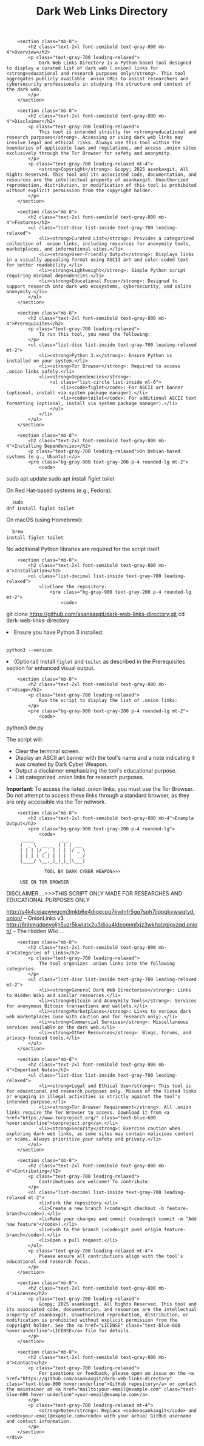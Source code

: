 <!DOCTYPE html>
<html lang="en">
<head>
    <meta charset="UTF-8">
    <meta name="viewport" content="width=device-width, initial-scale=1.0">
    <title>Dark Web Links Directory</title>
    <script src="https://cdn.tailwindcss.com"></script>
</head>
<body class="bg-gray-100 font-sans text-gray-800">
    <div class="container mx-auto p-6 max-w-4xl bg-white shadow-lg rounded-lg my-8">
        <header class="mb-8">
            <h1 class="text-4xl font-bold text-center text-gray-900">Dark Web Links Directory</h1>
        </header>

        <section class="mb-8">
            <h2 class="text-2xl font-semibold text-gray-800 mb-4">Overview</h2>
            <p class="text-gray-700 leading-relaxed">
                Dark Web Links Directory is a Python-based tool designed to display a curated list of dark web (.onion) links for <strong>educational and research purposes only</strong>. This tool aggregates publicly available .onion URLs to assist researchers and cybersecurity professionals in studying the structure and content of the dark web.
            </p>
        </section>

        <section class="mb-8">
            <h2 class="text-2xl font-semibold text-gray-800 mb-4">Disclaimer</h2>
            <p class="text-gray-700 leading-relaxed">
                This tool is intended strictly for <strong>educational and research purposes</strong>. Accessing or using dark web links may involve legal and ethical risks. Always use this tool within the boundaries of applicable laws and regulations, and access .onion sites exclusively through the Tor Browser for safety and anonymity.
            </p>
            <p class="text-gray-700 leading-relaxed mt-4">
                <strong>Copyright</strong>: &copy; 2025 asankaxgit. All Rights Reserved. This tool and its associated code, documentation, and resources are the intellectual property of asankaxgit. Unauthorized reproduction, distribution, or modification of this tool is prohibited without explicit permission from the copyright holder.
            </p>
        </section>

        <section class="mb-8">
            <h2 class="text-2xl font-semibold text-gray-800 mb-4">Features</h2>
            <ul class="list-disc list-inside text-gray-700 leading-relaxed">
                <li><strong>Curated List</strong>: Provides a categorized collection of .onion links, including resources for anonymity tools, marketplaces, and informational sites.</li>
                <li><strong>User-Friendly Output</strong>: Displays links in a visually appealing format using ASCII art and color-coded text for better readability.</li>
                <li><strong>Lightweight</strong>: Simple Python script requiring minimal dependencies.</li>
                <li><strong>Educational Focus</strong>: Designed to support research into dark web ecosystems, cybersecurity, and online anonymity.</li>
            </ul>
        </section>

        <section class="mb-8">
            <h2 class="text-2xl font-semibold text-gray-800 mb-4">Prerequisites</h2>
            <p class="text-gray-700 leading-relaxed">
                To run this tool, you need the following:
            </p>
            <ul class="list-disc list-inside text-gray-700 leading-relaxed mt-2">
                <li><strong>Python 3.x</strong>: Ensure Python is installed on your system.</li>
                <li><strong>Tor Browser</strong>: Required to access .onion links safely.</li>
                <li><strong>Dependencies</strong>:
                    <ul class="list-circle list-inside ml-6">
                        <li><code>figlet</code>: For ASCII art banner (optional, install via system package manager).</li>
                        <li><code>toilet</code>: For additional ASCII text formatting (optional, install via system package manager).</li>
                    </ul>
                </li>
            </ul>
        </section>

        <section class="mb-8">
            <h2 class="text-2xl font-semibold text-gray-800 mb-4">Installing Dependencies</h2>
            <p class="text-gray-700 leading-relaxed">On Debian-based systems (e.g., Ubuntu):</p>
            <pre class="bg-gray-900 text-gray-200 p-4 rounded-lg mt-2">
                <code>
sudo apt update
sudo apt install figlet toilet
                </code>
            </pre>
            <p class="text-gray-700 leading-relaxed mt-4">On Red Hat-based systems (e.g., Fedora):</p>
            <pre class="bg-gray-900 text-gray-200 p-4 rounded-lg mt-2">
                <code>
sudo dnf install figlet toilet
                </code>
            </pre>
            <p class="text-gray-700 leading-relaxed mt-4">On macOS (using Homebrew):</p>
            <pre class="bg-gray-900 text-gray-200 p-4 rounded-lg mt-2">
                <code>
brew install figlet toilet
                </code>
            </pre>
            <p class="text-gray-700 leading-relaxed mt-4">No additional Python libraries are required for the script itself.</p>
        </section>

        <section class="mb-8">
            <h2 class="text-2xl font-semibold text-gray-800 mb-4">Installation</h2>
            <ol class="list-decimal list-inside text-gray-700 leading-relaxed">
                <li>Clone the repository:
                    <pre class="bg-gray-900 text-gray-200 p-4 rounded-lg mt-2">
                        <code>
git clone https://github.com/asankaxgit/dark-web-links-directory.git
cd dark-web-links-directory
                        </code>
                    </pre>
                </li>
                <li>Ensure you have Python 3 installed:
                    <pre class="bg-gray-900 text-gray-200 p-4 rounded-lg mt-2">
                        <code>
python3 --version
                        </code>
                    </pre>
                </li>
                <li>(Optional) Install <code>figlet</code> and <code>toilet</code> as described in the Prerequisites section for enhanced visual output.</li>
            </ol>
        </section>

        <section class="mb-8">
            <h2 class="text-2xl font-semibold text-gray-800 mb-4">Usage</h2>
            <p class="text-gray-700 leading-relaxed">
                Run the script to display the list of .onion links:
            </p>
            <pre class="bg-gray-900 text-gray-200 p-4 rounded-lg mt-2">
                <code>
python3 dw.py
                </code>
            </pre>
            <p class="text-gray-700 leading-relaxed mt-4">The script will:</p>
            <ul class="list-disc list-inside text-gray-700 leading-relaxed">
                <li>Clear the terminal screen.</li>
                <li>Display an ASCII art banner with the tool's name and a note indicating it was created by Dark Cyber Weapon.</li>
                <li>Output a disclaimer emphasizing the tool's educational purpose.</li>
                <li>List categorized .onion links for research purposes.</li>
            </ul>
            <p class="text-gray-700 leading-relaxed mt-4">
                <strong>Important</strong>: To access the listed .onion links, you must use the Tor Browser. Do not attempt to access these links through a standard browser, as they are only accessible via the Tor network.
            </p>
        </section>

        <section class="mb-8">
            <h2 class="text-2xl font-semibold text-gray-800 mb-4">Example Output</h2>
            <pre class="bg-gray-900 text-gray-200 p-4 rounded-lg">
                <code>
          ____          _ _       
         |  _ \  __ _  | | | ___  
         | | | |/ _` | | | |/ _ \ 
         | |_| | (_| | | | |  __/ 
         |____/ \__,_|_|_|_|\___|

                  TOOL BY DARK CYBER WEAPON>>>

         USE ON TOR BROWSER

DISCLAIMER....>>>THIS SCRIPT ONLY MADE FOR RESEARCHES AND EDUCATIONAL PURPOSES ONLY

http://s4k4ceiapwwgcm3mkb6e4diqecpo7kvdnfr5gg7sph7jjppqkvwwqtyd.onion/ – OnionLinks v3
http://6nhmgdpnyoljh5uzr5kwlatx2u3diou4ldeommfxjz3wkhalzgjqxzqd.onion/ – The Hidden Wiki
...
                </code>
            </pre>
        </section>

        <section class="mb-8">
            <h2 class="text-2xl font-semibold text-gray-800 mb-4">Categories of Links</h2>
            <p class="text-gray-700 leading-relaxed">
                The tool organizes .onion links into the following categories:
            </p>
            <ul class="list-disc list-inside text-gray-700 leading-relaxed mt-2">
                <li><strong>General Dark Web Directories</strong>: Links to Hidden Wiki and similar resources.</li>
                <li><strong>Bitcoin and Anonymity Tools</strong>: Services for anonymous Bitcoin transactions and wallets.</li>
                <li><strong>Marketplaces</strong>: Links to various dark web marketplaces (use with caution and for research only).</li>
                <li><strong>Commercial Services</strong>: Miscellaneous services available on the dark web.</li>
                <li><strong>Other Resources</strong>: Blogs, forums, and privacy-focused tools.</li>
            </ul>
        </section>

        <section class="mb-8">
            <h2 class="text-2xl font-semibold text-gray-800 mb-4">Important Notes</h2>
            <ul class="list-disc list-inside text-gray-700 leading-relaxed">
                <li><strong>Legal and Ethical Use</strong>: This tool is for educational and research purposes only. Misuse of the listed links or engaging in illegal activities is strictly against the tool's intended purpose.</li>
                <li><strong>Tor Browser Requirement</strong>: All .onion links require the Tor Browser to access. Download it from <a href="https://www.torproject.org/" class="text-blue-600 hover:underline">torproject.org</a>.</li>
                <li><strong>Security</strong>: Exercise caution when exploring dark web links, as some sites may contain malicious content or scams. Always prioritize your safety and privacy.</li>
            </ul>
        </section>

        <section class="mb-8">
            <h2 class="text-2xl font-semibold text-gray-800 mb-4">Contributing</h2>
            <p class="text-gray-700 leading-relaxed">
                Contributions are welcome! To contribute:
            </p>
            <ol class="list-decimal list-inside text-gray-700 leading-relaxed mt-2">
                <li>Fork the repository.</li>
                <li>Create a new branch (<code>git checkout -b feature-branch</code>).</li>
                <li>Make your changes and commit (<code>git commit -m "Add new feature"</code>).</li>
                <li>Push to the branch (<code>git push origin feature-branch</code>).</li>
                <li>Open a pull request.</li>
            </ol>
            <p class="text-gray-700 leading-relaxed mt-4">
                Please ensure all contributions align with the tool's educational and research focus.
            </p>
        </section>

        <section class="mb-8">
            <h2 class="text-2xl font-semibold text-gray-800 mb-4">License</h2>
            <p class="text-gray-700 leading-relaxed">
                &copy; 2025 asankaxgit. All Rights Reserved. This tool and its associated code, documentation, and resources are the intellectual property of asankaxgit. Unauthorized reproduction, distribution, or modification is prohibited without explicit permission from the copyright holder. See the <a href="LICENSE" class="text-blue-600 hover:underline">LICENSE</a> file for details.
            </p>
        </section>

        <section class="mb-8">
            <h2 class="text-2xl font-semibold text-gray-800 mb-4">Contact</h2>
            <p class="text-gray-700 leading-relaxed">
                For questions or feedback, please open an issue on the <a href="https://github.com/asankaxgit/dark-web-links-directory" class="text-blue-600 hover:underline">GitHub repository</a> or contact the maintainer at <a href="mailto:your-email@example.com" class="text-blue-600 hover:underline">your-email@example.com</a>.
            </p>
            <p class="text-gray-700 leading-relaxed mt-4">
                <strong>Note</strong>: Replace <code>asankaxgit</code> and <code>your-email@example.com</code> with your actual GitHub username and contact information.
            </p>
        </section>
    </div>
</body>
</html>
